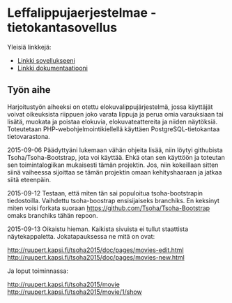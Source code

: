# Leffalippujaerjestelmae -tietokantasovellus

Yleisiä linkkejä:

* [Linkki sovellukseeni](http://ruupert.kapsi.fi/tsoha2015/)
* [Linkki dokumentaatiooni](http://ruupert.kapsi.fi/tsoha2015/doc/tsoha2015-fi.pdf)

## Työn aihe

Harjoitustyön aiheeksi on otettu elokuvalippujärjestelmä, jossa käyttäjät voivat oikeuksista riippuen joko varata lippuja ja perua omia varauksiaan tai lisätä, muokata ja poistaa elokuvia, elokuvateattereita ja niiden näytöksiä. Toteutetaan PHP-webohjelmointikiellellä käyttäen PostgreSQL-tietokantaa tietovarastona.

2015-09-06
Päädyttyäni lukemaan vähän ohjeita lisää, niin löytyi githubista Tsoha/Tsoha-Bootstrap, jota voi käyttää. Ehkä otan sen käyttöön ja toteutan sen toimintalogiikan mukaisesti tämän projektin. Jos, niin kokeillaan sitten siinä vaiheessa sijoittaa se tämän projektin omaan kehityshaaraan ja jatkaa siitä eteenpäin.

2015-09-12
Testaan, että miten tän sai populoitua tsoha-bootstrapin tiedostoilla. Vaihdettu tsoha-boostrap ensisijaiseks branchiks. En keksinyt miten voisi forkata suoraan https://github.com/Tsoha/Tsoha-Bootstrap omaks branchiks tähän repoon.

2015-09-13
Oikaistu hieman. Kaikista sivuista ei tullut staattista näytekappaletta. Jokatapauksessa ne mitä on ovat:

http://ruupert.kapsi.fi/tsoha2015/doc/pages/movies-edit.html
http://ruupert.kapsi.fi/tsoha2015/doc/pages/movies-new.html

Ja loput toiminnassa:

http://ruupert.kapsi.fi/tsoha2015/movie
http://ruupert.kapsi.fi/tsoha2015/movie/1/show
